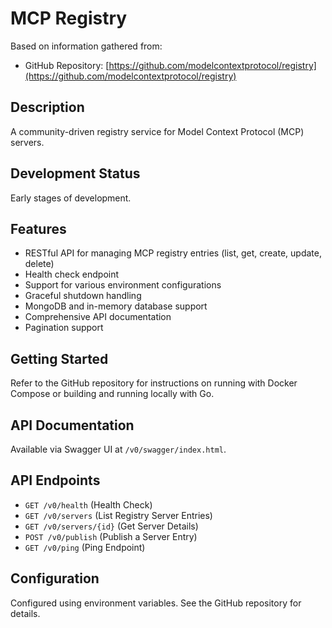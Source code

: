 # MCP Registry

Based on information gathered from:
*   GitHub Repository: [https://github.com/modelcontextprotocol/registry](https://github.com/modelcontextprotocol/registry)

## Description
A community-driven registry service for Model Context Protocol (MCP) servers.

## Development Status
Early stages of development.

## Features
*   RESTful API for managing MCP registry entries (list, get, create, update, delete)
*   Health check endpoint
*   Support for various environment configurations
*   Graceful shutdown handling
*   MongoDB and in-memory database support
*   Comprehensive API documentation
*   Pagination support

## Getting Started
Refer to the GitHub repository for instructions on running with Docker Compose or building and running locally with Go.

## API Documentation
Available via Swagger UI at `/v0/swagger/index.html`.

## API Endpoints
*   `GET /v0/health` (Health Check)
*   `GET /v0/servers` (List Registry Server Entries)
*   `GET /v0/servers/{id}` (Get Server Details)
*   `POST /v0/publish` (Publish a Server Entry)
*   `GET /v0/ping` (Ping Endpoint)

## Configuration
Configured using environment variables. See the GitHub repository for details.